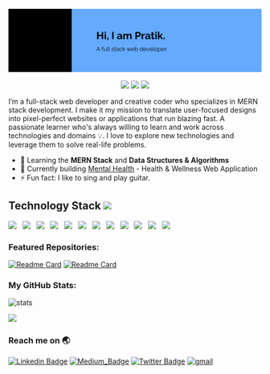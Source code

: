 <p align="center">
 
</p align="center">
<img src="https://github.com/pratikjadhav080/pratikjadhav080/blob/main/Frame%2071.jpg" />

<p align="center">
 
 <img src="https://badges.pufler.dev/visits/pratikjadhav080/pratikjadhav080"/> 
 <img src="https://badges.pufler.dev/repos/pratikjadhav080"/>
 <img src="https://badges.pufler.dev/commits/monthly/pratikjadhav080"/>

</p>

I’m a full-stack web developer and creative coder who specializes in MERN stack development. I make it my mission to translate user-focused designs into pixel-perfect websites or applications that run blazing fast. A passionate learner who's always willing to learn and work across technologies and domains 💡. I love to explore new technologies and leverage them to solve real-life problems.

- 🌱 Learning the **MERN Stack** and **Data Structures & Algorithms**
- :bow_and_arrow: Currently building [Mental Health](https://github.com/pratikjadhav080/Mental-Health) - Health & Wellness Web Application
- ⚡ Fun fact: I like to sing and play guitar.


<h2>Technology Stack <img src="https://github.com/ritik307/ritik307/blob/main/images/laptop.gif" width="50"></h2>

<p>
<img src="https://img.shields.io/badge/html5%20-%23e34f26.svg?&style=for-the-badge&logo=html5&logoColor=white" />&nbsp;&nbsp;
<img src="https://img.shields.io/badge/CSS3-1572B6?&style=for-the-badge&logo=css3&logoColor=white" />&nbsp;&nbsp;
<img src="https://img.shields.io/badge/Bootstrap-563D7C?style=for-the-badge&logo=bootstrap&logoColor=white">&nbsp;&nbsp;
<img src="https://img.shields.io/badge/JavaScript-F7DF1E?style=for-the-badge&logo=javascript&logoColor=black" />&nbsp;&nbsp;
<img src="https://img.shields.io/badge/Node.js-339933?style=for-the-badge&logo=nodedotjs&logoColor=white" />&nbsp;&nbsp;
<img src="https://img.shields.io/badge/Express.js-000000?style=for-the-badge&logo=express&logoColor=white" />&nbsp;&nbsp;
<img src="https://img.shields.io/badge/MongoDB-4EA94B?style=for-the-badge&logo=mongodb&logoColor=white" />&nbsp;&nbsp;
<img src="https://img.shields.io/badge/redis-%23DD0031.svg?&style=for-the-badge&logo=redis&logoColor=white" />&nbsp;&nbsp;
<img src="https://img.shields.io/badge/npm-CB3837?style=for-the-badge&logo=npm&logoColor=white" />&nbsp;&nbsp;
<img src="https://img.shields.io/badge/React-20232A?style=for-the-badge&logo=react&logoColor=61DAFB" />&nbsp;&nbsp;
<img src="https://img.shields.io/badge/TypeScript-007ACC?style=for-the-badge&logo=typescript&logoColor=white" />&nbsp;&nbsp;
<img src="https://img.shields.io/badge/MaterialUI-007ACC?style=for-the-badge&logo=materialui&logoColor=white" />&nbsp;&nbsp;
</p>

### Featured Repositories:
[![Readme Card](https://github-readme-stats.vercel.app/api/pin/?username=pratikjadhav080&repo=Mental-Health&theme=github_dark&hide_border=false&show_owner=true)](https://github.com/pratikjadhav080/Mental-Health)
[![Readme Card](https://github-readme-stats.vercel.app/api/pin/?username=pratikjadhav080&repo=Nordstrom-clone&theme=github_dark&hide_border=false&show_owner=true)](https://github.com/pratikjadhav080/Nordstrom-clone)

### My GitHub Stats:
![stats](https://github-readme-streak-stats.herokuapp.com/?user=pratikjadhav080&theme=tokyonight_duo)

<img src = "https://github-readme-stats.vercel.app/api/top-langs/?username=pratikjadhav080&hide=java,Jupyter Notebook,shaderlab,kotlin,hlsl&theme=tokyonight&hide_border=true">

### Reach me on 🌏
[![Linkedin Badge](https://img.shields.io/badge/LinkedIn-0077B5?style=for-the-badge&logo=linkedin&logoColor=white)](https://www.linkedin.com/in/pratik-r-jadhav-70407b208/)
[![Medium_Badge](https://img.shields.io/badge/Medium-12100E?style=for-the-badge&logo=medium&logoColor=white)](https://medium.com/@pratikjadhav080) 
[![Twitter Badge](https://img.shields.io/badge/Twitter-1DA1F2?style=for-the-badge&logo=twitter&logoColor=white)](https://twitter.com/PratikRajuJadh2)
<a href="mailto:pratikjadhav080@gmail.com" target="_blank"><img alt="gmail" src="https://img.shields.io/badge/Gmail-D14836?style=for-the-badge&logo=gmail&logoColor=white" /></a>

